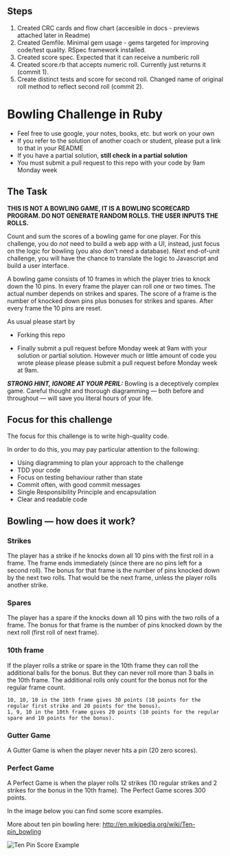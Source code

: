 ## Steps
1. Created CRC cards and flow chart (accesible in docs - previews attached later in Readme) 
2. Created Gemfile. Minimal gem usage - gems targeted for improving code/test quality. RSpec framework installed.
3. Created score spec. Expected that it can receive a numberic roll
3. Created score.rb that accepts numeric roll. Currently just returns it (commit 1).
4. Create distinct tests and score for second roll. Changed name of original roll method to reflect second roll (commit 2). 



Bowling Challenge in Ruby
=================

* Feel free to use google, your notes, books, etc. but work on your own
* If you refer to the solution of another coach or student, please put a link to that in your README
* If you have a partial solution, **still check in a partial solution**
* You must submit a pull request to this repo with your code by 9am Monday week

## The Task

**THIS IS NOT A BOWLING GAME, IT IS A BOWLING SCORECARD PROGRAM. DO NOT GENERATE RANDOM ROLLS. THE USER INPUTS THE ROLLS.**

Count and sum the scores of a bowling game for one player. For this challenge, you do _not_ need to build a web app with a UI, instead, just focus on the logic for bowling (you also don't need a database). Next end-of-unit challenge, you will have the chance to translate the logic to Javascript and build a user interface.

A bowling game consists of 10 frames in which the player tries to knock down the 10 pins. In every frame the player can roll one or two times. The actual number depends on strikes and spares. The score of a frame is the number of knocked down pins plus bonuses for strikes and spares. After every frame the 10 pins are reset.

As usual please start by

* Forking this repo

* Finally submit a pull request before Monday week at 9am with your solution or partial solution.  However much or little amount of code you wrote please please please submit a pull request before Monday week at 9am. 

___STRONG HINT, IGNORE AT YOUR PERIL:___ Bowling is a deceptively complex game. Careful thought and thorough diagramming — both before and throughout — will save you literal hours of your life.

## Focus for this challenge
The focus for this challenge is to write high-quality code.

In order to do this, you may pay particular attention to the following:
* Using diagramming to plan your approach to the challenge
* TDD your code
* Focus on testing behaviour rather than state
* Commit often, with good commit messages
* Single Responsibility Principle and encapsulation
* Clear and readable code

## Bowling — how does it work?

### Strikes

The player has a strike if he knocks down all 10 pins with the first roll in a frame. The frame ends immediately (since there are no pins left for a second roll). The bonus for that frame is the number of pins knocked down by the next two rolls. That would be the next frame, unless the player rolls another strike.

### Spares

The player has a spare if the knocks down all 10 pins with the two rolls of a frame. The bonus for that frame is the number of pins knocked down by the next roll (first roll of next frame).

### 10th frame

If the player rolls a strike or spare in the 10th frame they can roll the additional balls for the bonus. But they can never roll more than 3 balls in the 10th frame. The additional rolls only count for the bonus not for the regular frame count.

    10, 10, 10 in the 10th frame gives 30 points (10 points for the regular first strike and 20 points for the bonus).
    1, 9, 10 in the 10th frame gives 20 points (10 points for the regular spare and 10 points for the bonus).

### Gutter Game

A Gutter Game is when the player never hits a pin (20 zero scores).

### Perfect Game

A Perfect Game is when the player rolls 12 strikes (10 regular strikes and 2 strikes for the bonus in the 10th frame). The Perfect Game scores 300 points.

In the image below you can find some score examples.

More about ten pin bowling here: http://en.wikipedia.org/wiki/Ten-pin_bowling

![Ten Pin Score Example](images/example_ten_pin_scoring.png)
